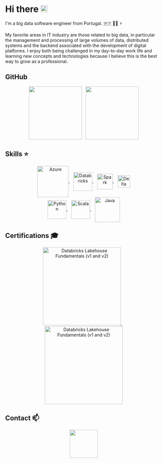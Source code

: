 # Hi there <img src="https://media.giphy.com/media/hvRJCLFzcasrR4ia7z/giphy.gif" width="22px">

I'm a big data software engineer from Portugal. :portugal: :man_technologist: :zap:

My favorite areas in IT industry are those related to big data, in particular the management and processing of large volumes of data, distributed systems and the backend associated with the development of digital platforms. I enjoy both being challenged in my day-to-day work life and learning new concepts and technologies because I believe this is the best way to grow as a professional.

## GitHub
<p align="center">
    <img height="170px" src="https://github-readme-stats.vercel.app/api?username=nelson198&count_private=true&theme=slateorange&show_icons=true"/>
    &nbsp;
    <img height="170px" src="https://github-readme-stats.vercel.app/api/top-langs/?username=nelson198&layout=compact&theme=slateorange&show_icons=true"/>
</p>

## Skills :star:
<div style="display: inline_block" align="center">
    <a href="https://azure.microsoft.com" target="_blank">
	<img align="center" alt="Azure" height="100px" src="https://cdn.jsdelivr.net/gh/devicons/devicon/icons/azure/azure-original-wordmark.svg"/>
    </a>
    &nbsp;&nbsp;
    <a href="https://www.databricks.com" target="_blank">
        <img align="center" alt="Databricks" height="60px" src="https://www.databricks.com/en-website-assets/static/e6b356d9819308e5133bac62bb1e81ff/db-logo-stacked-white-desktop.svg">
    </a>
    &nbsp;&nbsp;
    <a href="https://spark.apache.org" target="_blank">
	<img align="center" alt="Spark" height="50px" src="https://spark.apache.org/images/spark-logo-rev.svg">
    </a>
    &nbsp;&nbsp;
    <a href="https://delta.io" target="_blank">
        <img align="center" alt="Delta Lake" height="40px" src="https://delta.io/static/delta-lake-logo-a1c0d80d23c17de5f5d7224cb40f15dc.svg">
    </a>
    <br>
    <a href="https://www.python.org" target="_blank">
        <img align="center" alt="Python" height="60px" src="https://s3.dualstack.us-east-2.amazonaws.com/pythondotorg-assets/media/files/python-logo-only.svg">
    </a>
    &nbsp;&nbsp;
    <a href="https://www.scala-lang.org" target="_blank">
        <img align="center" alt="Scala" height="60px" src="https://upload.wikimedia.org/wikipedia/commons/3/39/Scala-full-color.svg">
    </a>
    &nbsp;&nbsp;
    <a href="https://www.java.com" target="_blank">
	<img align="center" alt="Java" height="80px" src="https://upload.wikimedia.org/wikipedia/pt/3/30/Java_programming_language_logo.svg">
    </a>
</div>

## Certifications :mortar_board:
<div style="display: inline_block" align="center">
    <a href="https://credentials.databricks.com/83955591-4668-449d-85fe-05736b2f51af" target="_blank">
        <img alt="Databricks Lakehouse Fundamentals (v1 and v2)" height="250px" src="https://templates.images.credential.net/16509948849242752807044385742422.png">
    </a>
    &nbsp;&nbsp;
    <a href="https://credentials.databricks.com/fe3768ca-7715-4718-89ff-10d435b1083e" target="_blank">
        <img alt="Databricks Lakehouse Fundamentals (v1 and v2)" height="250px" src="https://templates.images.credential.net/16638732864435805707396627386425.png">
    </a>
</div>

## Contact :mailbox:
<div style="display: inline_block" align="center">
    <a href="https://www.linkedin.com/in/nelson198">
	<img width="90px" src="https://img.shields.io/badge/LinkedIn-0077B5?style=flat&logo=linkedin&logoColor=white"/>
    </a>
</div>
